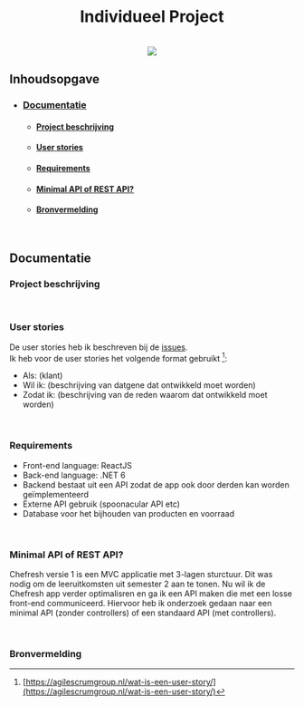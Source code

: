 <div align="center">
   <h1>Individueel Project</h1>
   </br>
   <img src="https://c.tenor.com/_DOBjnGspYAAAAAC/code-coding.gif" />
</div> 


## Inhoudsopgave
* ### [Documentatie](#documentatie-1)
   * #### [Project beschrijving](#project-beschrijving-1)
   * #### [User stories](#user-stories-1)
   * #### [Requirements](#requirements-1)
   * #### [Minimal API of REST API?](#minimal-api-of-rest-api-1)
   * #### [Bronvermelding](#bronvermelding-1)

<br>

## Documentatie
### Project beschrijving


<br>

### User stories
De user stories heb ik beschreven bij de [issues](https://github.com/LamersBart/Semester3/issues).
</br>
Ik heb voor de user stories het volgende format gebruikt [^1]:
* Als: (klant)
* Wil ik: (beschrijving van datgene dat ontwikkeld moet worden)
* Zodat ik: (beschrijving van de reden waarom dat ontwikkeld moet worden)

<br>

### Requirements
* Front-end language: ReactJS
* Back-end language: .NET 6
* Backend bestaat uit een API zodat de app ook door derden kan worden geïmplementeerd
* Externe API gebruik (spoonacular API etc)
* Database voor het bijhouden van producten en voorraad

<br>

### Minimal API of REST API?
Chefresh versie 1 is een MVC applicatie met 3-lagen sturctuur. Dit was nodig om de leeruitkomsten uit semester 2 aan te tonen. Nu wil ik de Chefresh app verder optimalisren en ga ik een API maken die met een losse front-end communiceerd. Hiervoor heb ik onderzoek gedaan naar een minimal API (zonder controllers) of een standaard API (met controllers).

<br>

### Bronvermelding
[^1]: [https://agilescrumgroup.nl/wat-is-een-user-story/](https://agilescrumgroup.nl/wat-is-een-user-story/)
